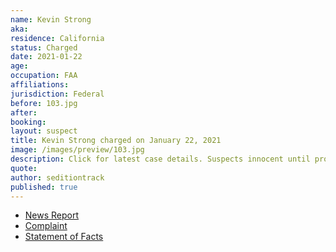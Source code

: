 ```yaml
---
name: Kevin Strong
aka:
residence: California
status: Charged
date: 2021-01-22
age:
occupation: FAA
affiliations:
jurisdiction: Federal
before: 103.jpg
after:
booking:
layout: suspect
title: Kevin Strong charged on January 22, 2021
image: /images/preview/103.jpg
description: Click for latest case details. Suspects innocent until proven guilty.
quote:
author: seditiontrack
published: true
---
```


- [News Report](https://www.huffpost.com/entry/qanon-faa-employee-capitol-insurrection_n_600b2881c5b6d64153abaf3d)
- [Complaint](https://www.justice.gov/opa/page/file/1359586/download)
- [Statement of Facts](https://www.justice.gov/opa/page/file/1359586/download)